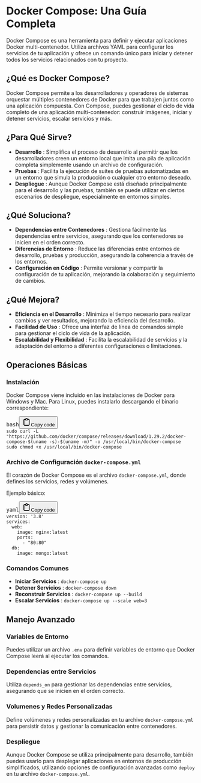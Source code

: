 # Docker Compose: Una Guía Completa

Docker Compose es una herramienta para definir y ejecutar aplicaciones Docker multi-contenedor. Utiliza archivos YAML para configurar los servicios de tu aplicación y ofrece un comando único para iniciar y detener todos los servicios relacionados con tu proyecto.

## ¿Qué es Docker Compose?

Docker Compose permite a los desarrolladores y operadores de sistemas orquestar múltiples contenedores de Docker para que trabajen juntos como una aplicación compuesta. Con Compose, puedes gestionar el ciclo de vida completo de una aplicación multi-contenedor: construir imágenes, iniciar y detener servicios, escalar servicios y más.

## ¿Para Qué Sirve?

* **Desarrollo** : Simplifica el proceso de desarrollo al permitir que los desarrolladores creen un entorno local que imita una pila de aplicación completa simplemente usando un archivo de configuración.
* **Pruebas** : Facilita la ejecución de suites de pruebas automatizadas en un entorno que simula la producción o cualquier otro entorno deseado.
* **Despliegue** : Aunque Docker Compose está diseñado principalmente para el desarrollo y las pruebas, también se puede utilizar en ciertos escenarios de despliegue, especialmente en entornos simples.

## ¿Qué Soluciona?

* **Dependencias entre Contenedores** : Gestiona fácilmente las dependencias entre servicios, asegurando que los contenedores se inicien en el orden correcto.
* **Diferencias de Entorno** : Reduce las diferencias entre entornos de desarrollo, pruebas y producción, asegurando la coherencia a través de los entornos.
* **Configuración en Código** : Permite versionar y compartir la configuración de tu aplicación, mejorando la colaboración y seguimiento de cambios.

## ¿Qué Mejora?

* **Eficiencia en el Desarrollo** : Minimiza el tiempo necesario para realizar cambios y ver resultados, mejorando la eficiencia del desarrollo.
* **Facilidad de Uso** : Ofrece una interfaz de línea de comandos simple para gestionar el ciclo de vida de la aplicación.
* **Escalabilidad y Flexibilidad** : Facilita la escalabilidad de servicios y la adaptación del entorno a diferentes configuraciones o limitaciones.

## Operaciones Básicas

### Instalación

Docker Compose viene incluido en las instalaciones de Docker para Windows y Mac. Para Linux, puedes instalarlo descargando el binario correspondiente:

<pre><div class="bg-black rounded-md"><div class="flex items-center relative text-gray-200 bg-gray-800 dark:bg-token-surface-primary px-4 py-2 text-xs font-sans justify-between rounded-t-md"><span>bash</span><span class="" data-state="closed"><button class="flex gap-1 items-center"><svg width="24" height="24" viewBox="0 0 24 24" fill="none" xmlns="http://www.w3.org/2000/svg" class="icon-sm"><path fill-rule="evenodd" clip-rule="evenodd" d="M12 4C10.8954 4 10 4.89543 10 6H14C14 4.89543 13.1046 4 12 4ZM8.53513 4C9.22675 2.8044 10.5194 2 12 2C13.4806 2 14.7733 2.8044 15.4649 4H17C18.6569 4 20 5.34315 20 7V19C20 20.6569 18.6569 22 17 22H7C5.34315 22 4 20.6569 4 19V7C4 5.34315 5.34315 4 7 4H8.53513ZM8 6H7C6.44772 6 6 6.44772 6 7V19C6 19.5523 6.44772 20 7 20H17C17.5523 20 18 19.5523 18 19V7C18 6.44772 17.5523 6 17 6H16C16 7.10457 15.1046 8 14 8H10C8.89543 8 8 7.10457 8 6Z" fill="currentColor"></path></svg>Copy code</button></span></div><div class="p-4 overflow-y-auto"><code class="!whitespace-pre hljs language-bash">sudo curl -L "https://github.com/docker/compose/releases/download/1.29.2/docker-compose-$(uname -s)-$(uname -m)" -o /usr/local/bin/docker-compose
sudo chmod +x /usr/local/bin/docker-compose
</code></div></div></pre>

### Archivo de Configuración `docker-compose.yml`

El corazón de Docker Compose es el archivo `docker-compose.yml`, donde defines los servicios, redes y volúmenes.

Ejemplo básico:

<pre><div class="bg-black rounded-md"><div class="flex items-center relative text-gray-200 bg-gray-800 dark:bg-token-surface-primary px-4 py-2 text-xs font-sans justify-between rounded-t-md"><span>yaml</span><span class="" data-state="closed"><button class="flex gap-1 items-center"><svg width="24" height="24" viewBox="0 0 24 24" fill="none" xmlns="http://www.w3.org/2000/svg" class="icon-sm"><path fill-rule="evenodd" clip-rule="evenodd" d="M12 4C10.8954 4 10 4.89543 10 6H14C14 4.89543 13.1046 4 12 4ZM8.53513 4C9.22675 2.8044 10.5194 2 12 2C13.4806 2 14.7733 2.8044 15.4649 4H17C18.6569 4 20 5.34315 20 7V19C20 20.6569 18.6569 22 17 22H7C5.34315 22 4 20.6569 4 19V7C4 5.34315 5.34315 4 7 4H8.53513ZM8 6H7C6.44772 6 6 6.44772 6 7V19C6 19.5523 6.44772 20 7 20H17C17.5523 20 18 19.5523 18 19V7C18 6.44772 17.5523 6 17 6H16C16 7.10457 15.1046 8 14 8H10C8.89543 8 8 7.10457 8 6Z" fill="currentColor"></path></svg>Copy code</button></span></div><div class="p-4 overflow-y-auto"><code class="!whitespace-pre hljs language-yaml">version: '3.8'
services:
  web:
    image: nginx:latest
    ports:
      - "80:80"
  db:
    image: mongo:latest
</code></div></div></pre>

### Comandos Comunes

* **Iniciar Servicios** : `docker-compose up`
* **Detener Servicios** : `docker-compose down`
* **Reconstruir Servicios** : `docker-compose up --build`
* **Escalar Servicios** : `docker-compose up --scale web=3`

## Manejo Avanzado

### Variables de Entorno

Puedes utilizar un archivo `.env` para definir variables de entorno que Docker Compose leerá al ejecutar los comandos.

### Dependencias entre Servicios

Utiliza `depends_on` para gestionar las dependencias entre servicios, asegurando que se inicien en el orden correcto.

### Volumenes y Redes Personalizadas

Define volúmenes y redes personalizadas en tu archivo `docker-compose.yml` para persistir datos y gestionar la comunicación entre contenedores.

### Despliegue

Aunque Docker Compose se utiliza principalmente para desarrollo, también puedes usarlo para desplegar aplicaciones en entornos de producción simplificados, utilizando opciones de configuración avanzadas como `deploy` en tu archivo `docker-compose.yml`.
